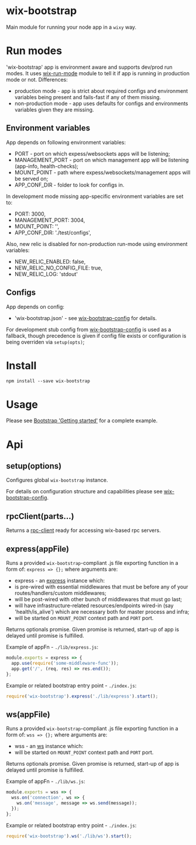 # wix-bootstrap

Main module for running your node app in a `wixy` way.

# Run modes

'wix-bootstrap' app is environment aware and supports dev/prod run modes. It uses [wix-run-mode](../../utils/wix-run-mode) module to tell it if app is running in production mode or not. Differences:
 - production mode - app is strict about required configs and environment variables being present and fails-fast if any of them missing.
 - non-production mode - app uses defaults for configs and environments variables given they are missing.

## Environment variables

App depends on following environment variables:
 - PORT - port on which expess/websockets apps will be listening;
 - MANAGEMENT_PORT - port on which management app will be listening (app-info, health-checks); 
 - MOUNT_POINT - path where expess/websockets/management apps will be served on;
 - APP_CONF_DIR - folder to look for configs in.

In development mode missing app-specific environment variables are set to:
 - PORT: 3000,
 - MANAGEMENT_PORT: 3004,
 - MOUNT_POINT: '',
 - APP_CONF_DIR: './test/configs',

Also, new relic is disabled for non-production run-mode using environment variables:
 - NEW_RELIC_ENABLED: false,
 - NEW_RELIC_NO_CONFIG_FILE: true,
 - NEW_RELIC_LOG: 'stdout'

## Configs

App depends on config:
 - 'wix-bootstrap.json' - see [wix-bootstrap-config](../wix-bootstrap-config) for details.

For development stub config from [wix-bootstrap-config](../wix-bootstrap-config) is used as a fallback, though precedence is given if config file exists or configuration is being overriden via `setup(opts)`;

# Install

```
npm install --save wix-bootstrap
```

# Usage

Please see [Bootstrap 'Getting started'](../#getting-started) for a complete example.

# Api

## setup(options)
Configures global `wix-bootstrap` instance. 

For details on configuration structure and capabilities please see [wix-bootstrap-config](../wix-bootstrap-config).

## rpcClient(parts...)
Returns a [rpc-client](/rpc/json-rpc-client) ready for accessing wix-based rpc servers.

## express(appFile)
Runs a provided `wix-bootstrap`-compliant .js file exporting function in a form of: `express => {};` where arguments are:
 - express - an [express](http://expressjs.com/en/index.html) instance which:
  - is pre-wired with essential middlewares that must be before any of your routes/handlers/custom middlewares;
  - will be post-wired with other bunch of middlewares that must go last;
  - will have infrastructure-related resources/endpoints wired-in (say 'health/is_alive') which are necessary both for master process and infra;
  - will be started on `MOUNT_POINT` context path and `PORT` port.

Returns optionals promise. Given promise is returned, start-up of app is delayed until promise is fulfilled.

Example of appFn - `./lib/express.js`:

```js
module.exports = express => {
  app.use(require('some-middleware-func'));
  app.get('/', (req, res) => res.end());  
};
```

Example or related bootstrap entry point - `./index.js`:

```js
require('wix-bootstrap').express('./lib/express').start();
```


## ws(appFile)
Runs a provided `wix-bootstrap`-compliant .js file exporting function in a form of: `wss => {};` where arguments are:
 - wss - an [ws](https://www.npmjs.com/package/ws) instance which:
  - will be started on `MOUNT_POINT` context path and `PORT` port.

Returns optionals promise. Given promise is returned, start-up of app is delayed until promise is fulfilled.

Example of appFn - `./lib/ws.js`:

```js
module.exports = wss => {
  wss.on('connection', ws => {
    ws.on('message', message => ws.send(message));
  });
};
```

Example or related bootstrap entry point - `./index.js`:

```js
require('wix-bootstrap').ws('./lib/ws').start();
```